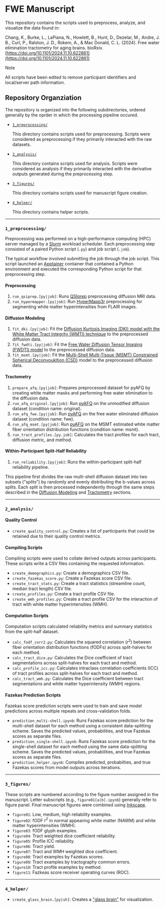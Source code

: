 # FWE Manuscript

This repository contains the scripts used to preprocess, analyze, and visualize the data found in: 

Chang, K., Burke, L., LaPiana, N., Howlett, B., Hunt, D., Dezelar, M., Andre, J. B., Curl, P., Ralston, J. D., Rokem, A., & Mac Donald, C. L. (2024). Free water elimination tractometry for aging brains. bioRxiv.
[https://doi.org/10.1101/2024.11.10.622861](https://doi.org/10.1101/2024.11.10.622861)

> [!NOTE]
> All scripts have been edited to remove participant identifiers and local/server path information.

## Repository Organziation

The repository is organized into the following subdirectories, ordered generally by the oprder in which the processing pipeline occured.

- [`1_preprocessing/`](#1_preprocessing)

  This directory contains scripts used for preprocessing. Scripts were considered as preprocessing if they primarily interacted with the raw datasets.

- [`2_analysis/`](#2_analysis)

  This directory contains scripts used for analysis. Scripts were considered as analysis if they primarily interacted with the derivative outputs generated during the preprocessing step.

- [`3_figures/`](#3_figures)

  This directory contains scripts used for manuscript figure creation.

- [`4_helper/`](#4_helper)

  This directory contains helper scripts.

---

### `1_preprocessing/`

Preprocessing was performed on a high-performance computing (HPC) server managed by a [Slurm](https://slurm.schedmd.com/overview.html) workload scheduler. Each preprocessing step consisted of a paired Python script (`.py`) and job script (`.job`).

The typical workflow involved submitting the job through the job script. This script launched an [Apptainer](https://apptainer.org/) container that contained a Python environment and executed the corresponding Python script for that preprocessing step.

#### Preprocessing

1. `run_qsiprep.[py|job]`: Runs [QSIprep](https://qsiprep.readthedocs.io/en/latest/index.html) preprocessing diffusion MRI data. 
2. `run_hypermapper.[py|job]`: Run [HyperMapp3r](https://hypermapp3r.readthedocs.io/en/latest/) preprocessing for segmenting white matter hyperintensities from FLAIR images.

#### Diffusion Modeling

1. `fit_dki.[py|job]`: Fit the [Diffusion Kurtosis Imaging (DKI) model with the White Matter Tract Integrity (WMTI) technique](https://docs.dipy.org/stable/examples_built/reconstruction/reconst_dki_micro.html#reconstruction-of-the-diffusion-signal-with-the-wmti-model-dki-micro) to the preprocessed diffusion data.
2. `fit_fwdti.[py|job]`: Fit the [Free Water Diffusion Tensor Imaging (FWDTI) model](https://docs.dipy.org/stable/examples_built/reconstruction/reconst_fwdti.html#using-the-free-water-elimination-model-to-remove-dti-free-water-contamination) to the preprocessed diffusion data.
3. `fit_msmt.[py|job]`: Fit the [Multi-Shell Multi-Tissue (MSMT) Constrained Spherical Deconvoukltion (CSD)](https://docs.dipy.org/stable/examples_built/reconstruction/reconst_mcsd.html#reconstruction-with-multi-shell-multi-tissue-csd) model to the preprocessed diffusion data. 

#### Tractometry

1. `prepare_afq.[py|job]`: Prepares preprocessed dataset for pyAFQ by creating white matter masks and performing free water elimination to the diffusion data. 
2. `run_afq_original.[py|job]`: Run [pyAFQ](https://tractometry.org/pyAFQ/) on the unmodified diffusion dataset (condition name: original). 
3. `run_afq_fwe.[py|job]`: Run [pyAFQ](https://tractometry.org/pyAFQ/) on the free water eliminated diffusion dataset (condition name: fwe). 
4. `run_afq_msmt.[py|job]`: Run [pyAFQ](https://tractometry.org/pyAFQ/) on the MSMT estimated white matter fiber orientation distribution functions (condition name: msmt). 
5. `run_tract_profiles.[py.job]`: Calculates the tract profiles for each tract, diffusion metric, and method.

#### Within-Participant Split-Half Reliability

1. `run_reliability.[py|job]`: Runs the within-participant split-half reliability pipeline.

  This pipeline first divides the raw multi-shell diffusion dataset into two subsets ("splits") by randomly and evenly distributing the b-values across splits. Each split is then processed independently through the same steps described in the [Diffusion Modeling](#diffusion-modeling) and [Tractometry](#tractometry-with-pyafq) sections.

---

### `2_analysis/`

#### Quality Control

- `create_quality_control.py`: Creates a list of participants that could be retained due to their quality control metrics.
  
#### Compiling Scripts

Compiling scripts were used to collate derived outputs across participants. These scripts write a CSV files containing the requested information.

- `create_demographics.py`: Create a demographics CSV file.
- `create_fazekas_score.py`: Create a Fazekas score CSV file.
- `create_tract_stats.py`: Create a tract statistics (streamline count, median tract length) CSV file. 
- `create_profiles.py`: Create a tract profile CSV file. 
- `create_wmh_profiles.py`: Create a tract profile CSV for the interaction of tract with white matter hyperintensities (WMH). 

#### Computation Scripts

Computation scripts calculated reliability metrics and summary statistics from the split-half dataset.

- `calc_fodf_corr2.py`: Calculates the squared correlation ($r^{2}$) between fiber orientation distribution functions (fODFs) across split-halves for each method.
- `calc_tract_dice.py`: Calculates the Dice coefficient of tract segmentations across split-halves for each tract and method.
- `calc_profile_icc.py`: Calculates intraclass correlation coefficients (ICC) of tract profiles across split-halves for each tract and method. 
- `calc_tract_wmh.py`: Calculates the Dice coefficient between tract segmentations and white matter hyperintensity (WMH) regions.

#### Fazekas Prediction Scripts

Fazekas score prediction scripts were used to train and save model predictions across multiple repeats and cross-validation folds.

- `prediction_multi-shell.ipynb`: Runs Fazekas score prediction for the multi-shell dataset for each method using a consistent data-splitting scheme. Saves the predicted values, probabilities, and true Fazekas scores as separate files.
- `prediction_single-shell.ipynb`: Runs Fazekas score prediction for the single-shell dataset for each method using the same data-splitting scheme. Saves the predicted values, probabilities, and true Fazekas scores as separate files.
- `prediction_helper.ipynb`: Compiles predicted, probabilties, and true Fazekas scores from model outputs across iterations.

---

### `3_figures/`

These scripts are numbered according to the figure number assigned in the manuscript. Letter subscripts (e.g., `figure01[a|b].ipynb`) generally refer to figure panel. Final manuscript figures were combined using [Inkscape](https://inkscape.org/).

- `figure01`: Low, medium, high reliability examples.
- `figure02`: fODF $r^{2}$ in normal appearing white matter (NAWM) and white matter hyperintensities (WMH).
- `figure03`: fODF glyph examples. 
- `figure04`: Tract weighted dice coefficient reliability.
- `figure05`: Profile ICC reliability.
- `figure06`: Tract yield.
- `figure07`: Tract and WMH weighted dice coefficient.
- `figure08`: Tract examples by Fazekas scores.
- `figure09`: Tract examples by tractography common errors.
- `figure10`: Tract profile examples by method.
- `figure11`: Fazkeas score receiver operating curves (ROC).

---

### `4_helper/`

- `create_glass_brain.[py|sh]`: Creates a ["glass brain"](https://neurosnippets.com/posts/glass-brain/) for visualization.
